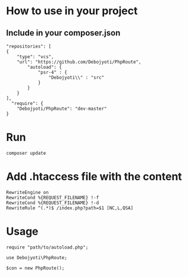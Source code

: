 # How to use in your project

## Include in your composer.json

    "repositories": [
    {
        "type": "vcs",
        "url": "https://github.com/Debojyoti/PhpRoute",
            "autoload": {
                "psr-4" : {
                    "Debojyoti\\" : "src"
                }
            }
        }
    ],
      "require": {
        "Debojyoti/PhpRoute": "dev-master"
    }

# Run 
`composer update`

# Add .htaccess file with the content

```
RewriteEngine on
RewriteCond %{REQUEST_FILENAME} !-f
RewriteCond %{REQUEST_FILENAME} !-d
RewriteRule ^(.*)$ /index.php?path=$1 [NC,L,QSA]
```

# Usage
    
    require "path/to/autoload.php";

    use Debojyoti\PhpRoute;

    $con = new PhpRoute();